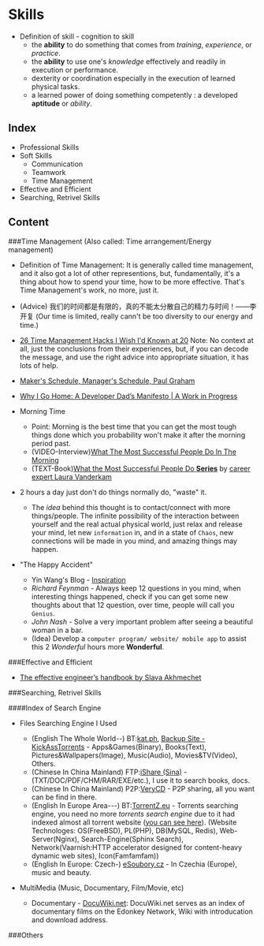 <html>
<head><title>Skills</title></head>
<body>

Skills
======
* Definition of skill - cognition to skill
  * the __ability__ to do something that comes from _training_, _experience_, or _practice_.
  * the __ability__ to use one's _knowledge_ effectively and readily in execution or performance.
  * dexterity or coordination especially in the execution of learned physical tasks.
  * a learned power of doing something competently : a developed __aptitude__ or _ability_.

Index
------
* Professional Skills
* Soft Skills
  * Communication
  * Teamwork
  * Time Management
* Effective and Efficient
* Searching, Retrivel Skills



Content
-------
###Time Management (Also called: Time arrangement/Energy management)
* Definition of Time Management: It is generally called time management, and it also got a lot of other representions, but, fundamentally, it's a thing about how to spend your time, how to be more effective. That's Time Management's work, no more, just it.
* (Advice) 我们的时间都是有限的，真的不能太分散自己的精力与时间！——李开复 (Our time is limited, really cann't be too diversity to our energy and time.)

* [26 Time Management Hacks I Wish I'd Known at 20](http://www.slideshare.net/egarbugli/26-time-management-hacks-i-wish-id-known-at-20) Note: No context at all, just the conclusions from their experiences, but, if you can decode the message, and use the right advice into appropriate situation, it has lots of help.
* [Maker's Schedule, Manager's Schedule, Paul Graham](http://www.paulgraham.com/makersschedule.html)
* [Why I Go Home: A Developer Dad’s Manifesto | A Work in Progress](http://adamschepis.com/blog/2011/09/15/why-i-go-home-a-dads-manifesto/)

* Morning Time
  * Point: Morning is the best time that you can get the most tough things done which you probability won't make it after the morning period past.
  * (VIDEO-Interview)[What The Most Successful People Do In The Morning](http://www.businessinsider.com/laura-vanderkam-what-the-most-successful-people-do-before-breakfast-2012-7)
  * (TEXT-Book)[What the Most Successful People Do __Series__](http://lauravanderkam.com/books/successful-people-do/) by [career expert Laura Vanderkam](http://lauravanderkam.com/)

* 2 hours a day just don't do things normally do, "waste" it.
  * The _idea_ behind this thought is to contact/connect with more things/people. The infinite possibility of the interaction between yourself and the real actual physical world, just relax and release your mind, let new `information` in, and in a state of `Chaos`, new connections will be made in you mind, and amazing things may happen.

* "The Happy Accident"
  * Yin Wang's Blog - [Inspiration](https://github.com/yinwang0/blog-cn/blob/gh-pages/_posts/2013-04-12-inspiration.md)
  * _Richard Feynman_ - Always keep 12 questions in you mind, when interesting things happened, check if you can get some new thoughts about that 12 question, over time, people will call you `Genius`.
  * _John Nash_ - Solve a very important problem after seeing a beautiful woman in a bar.
  * (Idea) Develop a `computer program/ website/ mobile app` to assist this 2 _Wonderful_ hours more __Wonderful__.


###Effective and Efficient
* [The effective engineer’s handbook by Slava Akhmechet](http://www.defmacro.org/2013/03/10/effective-handbook.html)

###Searching, Retrivel Skills

####Index of Search Engine
* Files Searching Engine I Used
  * (English The Whole World--) BT:[kat.ph](http://kat.ph), [Backup Site - KickAssTorrents](http://kickasstorrents.com) - Apps&Games(Binary), Books(Text), Pictures&Wallpapers(Image), Music(Audio), Movies&TV(Video), Others.
  * (Chinese In China Mainland) FTP:[iShare (Sina)](http://ishare.iask.sina.com.cn/) - (TXT/DOC/PDF/CHM/RAR/EXE/etc.), I use it to search books, docs.
  * (Chinese In China Mainland) P2P:[VeryCD](http://www.verycd.com) - P2P sharing, all you want can be find in there.
  * (English In Europe Area---) BT:[TorrentZ.eu](http://torrentz.eu/) - Torrents searching engine, you need no more _torrents search engine_ due to it had indexed almost all torrent website ([you can see here](http://torrentz.eu/help)). (Website Technologes: OS(FreeBSD), PL(PHP), DB(MySQL, Redis), Web-Server(Nginx), Search-Engine(Sphinx Search), Network(Vaarnish:HTTP accelerator designed for content-heavy dynamic web sites), Icon(Famfamfam))
  * (English In Europe: Czech-) [eSoubory.cz](http://www.esoubory.cs/en) - In Czechia (Europe), music and beauty.

* MultiMedia (Music, Documentary, Film/Movie, etc)
  * Documentary - [DocuWiki.net](http://docuwiki.net/index.php?title=Main_Page): DocuWiki.net serves as an index of documentary films on the Edonkey Network, Wiki with introducation and download address.

###Others

</body>
</html>
